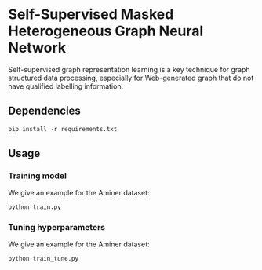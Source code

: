 # Self-Supervised Masked Heterogeneous Graph Neural Network

Self-supervised graph representation learning is a key technique for graph structured data processing, especially for Web-generated graph that do not have qualified labelling information.
## Dependencies

```python
pip install -r requirements.txt
```

## Usage

### Training model 

We give an example for the Aminer dataset:

```python
python train.py
```

### Tuning hyperparameters

We give an example for the Aminer dataset:

```python
python train_tune.py
```
